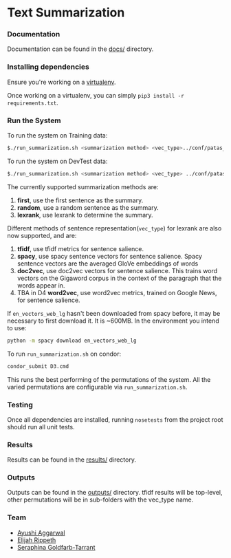 # Text Summarization

### Documentation

Documentation can be found in the [docs/](./docs/) directory.

### Installing dependencies

Ensure you're working on a [virtualenv](https://virtualenvwrapper.readthedocs.io/en/latest/).

Once working on a virtualenv, you can simply `pip3 install -r requirements.txt`.

### Run the System
To run the system on Training data: 

```bash
$./run_summarization.sh <summarization method> <vec_type>../conf/patas_config.yaml ../conf/UpdateSumm09_test_topics.xml <output_dir> /dropbox/17-18/573/Data/models/training/2009/ <rouge_outfile>
```

To run the system on DevTest data: 

```bash
$./run_summarization.sh <summarization method> <vec_type> ../conf/patas_devtest_config.yaml /dropbox/17-18/573/Data/Documents/devtest/GuidedSumm10_test_topics.xml <output_dir> /dropbox/17-18/573/Data/models/devtest/ <rouge_outfile>
```

The currently supported summarization methods are:

1. **first**, use the first sentence as the summary.
1. **random**, use a random sentence as the summary.
1. **lexrank**, use lexrank to determine the summary.


Different methods of sentence representation(`vec_type`) for lexrank are also now supported, and are:
1. **tfidf**, use tfidf metrics for sentence salience.
1. **spacy**, use spacy sentence vectors for sentence salience. Spacy sentence vectors are the averaged GloVe embeddings 
of words
1. **doc2vec**, use doc2vec vectors for sentence salience. This trains word vectors on the Gigaword corpus in the 
context of the paragraph that the words appear in.
1. TBA in D4 **word2vec**, use word2vec metrics, trained on Google News, for sentence salience.



If `en_vectors_web_lg` hasn't been downloaded from spacy before, it may be necessary to first download it. It is ~600MB.
In the environment you intend to use:
```bash 
python -m spacy download en_vectors_web_lg
```

To run `run_summarization.sh` on condor: 

```bash
condor_submit D3.cmd
```
This runs the best performing of the permutations of the system. All the varied permutations are configurable via 
`run_summarization.sh`.

### Testing

Once all dependencies are installed, running `nosetests` from the project root should run all unit tests.

### Results

Results can be found in the [results/](./results/) directory.

### Outputs

Outputs can be found in the [outputs/](./outputs/) directory. tfidf results will be top-level, other permutations 
will be in sub-folders with the vec_type name.

### Team

- [Ayushi Aggarwal](mailto:ayushiag@uw.edu)
- [Elijah Rippeth](mailto:rippeth@uw.edu)
- [Seraphina Goldfarb-Tarrant](mailto:serif@uw.edu)
